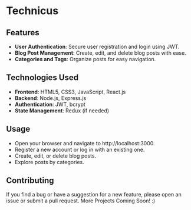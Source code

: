 # Technicus
## Features

- **User Authentication**: Secure user registration and login using JWT.
- **Blog Post Management**: Create, edit, and delete blog posts with ease.
- **Categories and Tags**: Organize posts for easy navigation.

## Technologies Used

- **Frontend**: HTML5, CSS3, JavaScript, React.js
- **Backend**: Node.js, Express.js
- **Authentication**: JWT, bcrypt
- **State Management**: Redux (if needed)

## Usage

- Open your browser and navigate to http://localhost:3000.
- Register a new account or log in with an existing one.
- Create, edit, or delete blog posts.
- Explore posts by categories.

## Contributing
If you find a bug or have a suggestion for a new feature, please open an issue or submit a pull request.
More Projects Coming Soon! :)

